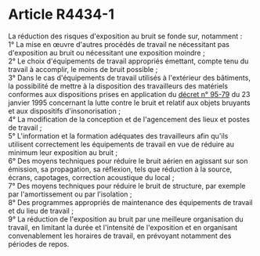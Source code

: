 # Article R4434-1

La réduction des risques d'exposition au bruit se fonde sur, notamment :   
1° La mise en œuvre d'autres procédés de travail ne nécessitant pas d'exposition au bruit ou nécessitant une exposition moindre ;   
2° Le choix d'équipements de travail appropriés émettant, compte tenu du travail à accomplir, le moins de bruit possible ;   
3° Dans le cas d'équipements de travail utilisés à l'extérieur des bâtiments, la possibilité de mettre à la disposition des travailleurs des matériels conformes aux dispositions prises en application du [décret n° 95-79][1] du 23 janvier 1995 concernant la lutte contre le bruit et relatif aux objets bruyants et aux dispositifs d'insonorisation ;   
4° La modification de la conception et de l'agencement des lieux et postes de travail ;   
5° L'information et la formation adéquates des travailleurs afin qu'ils utilisent correctement les équipements de travail en vue de réduire au minimum leur exposition au bruit ;   
6° Des moyens techniques pour réduire le bruit aérien en agissant sur son émission, sa propagation, sa réflexion, tels que réduction à la source, écrans, capotages, correction acoustique du local ;   
7° Des moyens techniques pour réduire le bruit de structure, par exemple par l'amortissement ou par l'isolation ;   
8° Des programmes appropriés de maintenance des équipements de travail et du lieu de travail ;   
9° La réduction de l'exposition au bruit par une meilleure organisation du travail, en limitant la durée et l'intensité de l'exposition et en organisant convenablement les horaires de travail, en prévoyant notamment des périodes de repos.

 [1]: /affichTexte.do?cidTexte=JORFTEXT000000734830&categorieLien=cid